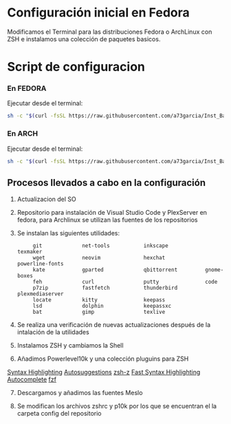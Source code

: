 # Configuración inicial en Fedora

Modificamos el Terminal para las distribuciones Fedora o ArchLinux con ZSH e instalamos una colección de paquetes basicos.


# Script de configuracion

### En FEDORA

Ejecutar desde el terminal:

```bash
sh -c "$(curl -fsSL https://raw.githubusercontent.com/a73garcia/Inst_Basic_Linux/refs/heads/main/Inst_Basic_Fedora.sh)"
 ```

### En ARCH

Ejecutar desde el terminal:

```bash
sh -c "$(curl -fsSL https://raw.githubusercontent.com/a73garcia/Inst_Basic_Linux/refs/heads/main/Inst_Basic_Arch.sh)"
 ```


## Procesos llevados a cabo en la configuración

1. Actualizacion del SO
  
2. Repositorio para instalación de Visual Studio Code y PlexServer en fedora, para Archlinux se utilizan las fuentes de los repositorios
  
3. Se instalan las siguientes utilidades:
  
            git             net-tools           inkscape            texmaker
            wget            neovim              hexchat             powerline-fonts
            kate            gparted             qbittorrent         gnome-boxes
            feh             curl                putty               code
            p7zip           fastfetch           thunderbird         plexmediaserver
            locate          kitty               keepass
            lsd             dolphin             keepassxc
            bat             gimp                texlive

4. Se realiza una verificación de nuevas actualizaciones después de la intalación de la utilidades
  
5. Instalamos ZSH y cambiamos la Shell
  
6. Añadimos Powerlevel10k y una colección pluguins para ZSH

[Syntax Highlighting](https://github.com/zsh-users/zsh-syntax-highlighting)
[Autosuggestions](https://github.com/zsh-users/zsh-autosuggestions)
[zsh-z](https://www.google.com)
[Fast Syntax Highlighting](https://github.com/zsh-users/zsh-syntax-highlighting)
[Autocomplete](https://www.google.com)
[fzf](https://github.com/junegunn/fzf)


            
            
            
            
            
            

7. Descargamos y añadimos las fuentes Meslo
  
8. Se modifican los archivos zshrc y p10k por los que se encuentran el la carpeta config del repositorio
  
